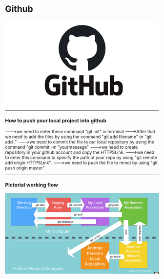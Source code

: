 <h1>Github</h1>
<img src="images/githublogo.png">
<hr>
<h3>How to push your local project into github</h3>
--->we need to enter these command "git init" in terminal
--->After that we need to add the files by using the command "git add filename" or "git add ."
--->we need to commit the file to our local repository by using the command "git commit -m "yourmessage"
--->we need to create repository in your github account and copy the HTTPSLink.
--->we need to enter this command to specify the path of your repo by using "git remote add origin HTTPSLink".
--->we need to push the file to remot by using "git push origin master"
<hr>
<h3>Pictorial working flow</h3>
<img src="images/workingflow.PNG">
